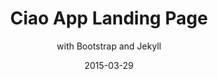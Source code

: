 ---
layout: default
modal-id: 1
date: 2015-03-29
img: ciao.png
title: Ciao App Landing Page
subtitle: with Bootstrap and Jekyll
project-date: March 2015
client: Ciao Telecom
category: project
redirect-url: http://www.joinciao.com
comments: true
comments-offset: col-sm-offset-2
description: This is a simple landing page for introducing Ciao's features and benefits based on Freelancer jekyll theme. There were a few additions to the base theme added such as a swipeable Bootstrap carousel on touchscreens, changing the contact form fields, and jQuery easing to the next container view on down or up arrow keypresses. The idea was to quickly present all the information about Ciao to a prospective customer and make their experience browsing the website as smooth and comfortable and intuitive as possible. The risk of conforming to the conventions of a Bootstrap powered landing site is that it looks like many other start up pages, but the power of convention reduces a learning curve and matches user expectations.      

---